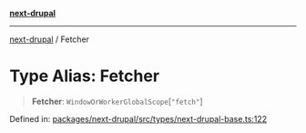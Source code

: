 [**next-drupal**](../README.md)

---

[next-drupal](../globals.md) / Fetcher

# Type Alias: Fetcher

> **Fetcher**: `WindowOrWorkerGlobalScope`\[`"fetch"`\]

Defined in: [packages/next-drupal/src/types/next-drupal-base.ts:122](https://github.com/chapter-three/next-drupal/blob/e9ce3be1c38aebdcd2cc8c7ae8d8fa2dab7f46bf/packages/next-drupal/src/types/next-drupal-base.ts#L122)
